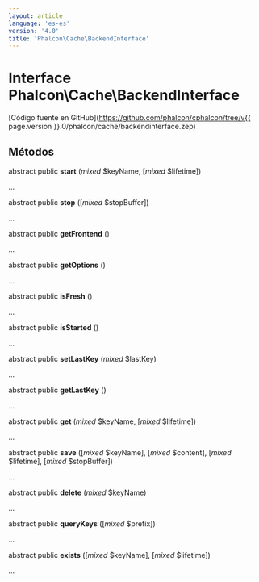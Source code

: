 ```yaml
---
layout: article
language: 'es-es'
version: '4.0'
title: 'Phalcon\Cache\BackendInterface'
---
```

# Interface **Phalcon\Cache\BackendInterface**

[Código fuente en GitHub](https://github.com/phalcon/cphalcon/tree/v{{ page.version }}.0/phalcon/cache/backendinterface.zep)

## Métodos

abstract public **start** (*mixed* $keyName, [*mixed* $lifetime])

...

abstract public **stop** ([*mixed* $stopBuffer])

...

abstract public **getFrontend** ()

...

abstract public **getOptions** ()

...

abstract public **isFresh** ()

...

abstract public **isStarted** ()

...

abstract public **setLastKey** (*mixed* $lastKey)

...

abstract public **getLastKey** ()

...

abstract public **get** (*mixed* $keyName, [*mixed* $lifetime])

...

abstract public **save** ([*mixed* $keyName], [*mixed* $content], [*mixed* $lifetime], [*mixed* $stopBuffer])

...

abstract public **delete** (*mixed* $keyName)

...

abstract public **queryKeys** ([*mixed* $prefix])

...

abstract public **exists** ([*mixed* $keyName], [*mixed* $lifetime])

...